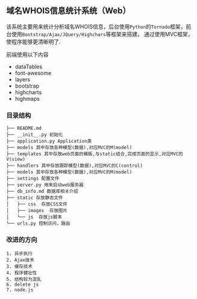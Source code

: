 ## 域名WHOIS信息统计系统（Web）
该系统主要用来统计分析域名WHOIS信息，后台使用`Python`的`Tornado`框架，前台使用`Bootstrap/Ajax/JQuery/Highchars`等框架来搭建。
通过使用MVC框架，使程序能够更清晰明了.

前端使用以下内容
- dataTables
- font-awesome
- layers
- bootstrap
- highcharts
- highmaps

### 目录结构

```
├── README.md
├── __init__.py 初始化
├── application.py Application类
├── models 其中存放各种模型(数据),对应MVC的M(model)
├── templates 其中存放web页面的模板,与static结合,完成页面的显示,对应MVC的V(view)
├── handlers 其中存放跟踪模型(数据),对应MVC的C(control)
├── models 其中存放各种模型(数据),对应MVC的M(model)
├── settings 配置文件
├── server.py 用来启动web服务器
├── db_info.md 数据库相关介绍
├── static 存放静态文件
│   ├── css  存放CSS文件
│   ├── images  存放图片
│   └── js  存放js脚本
└── urls.py 控制访问，路由
```

### 改进的方向

```
1. 异步执行
2. Ajax技术
3. 缓存技术
4. 程序健壮性
5. 结构较为混乱
6. delete js
7. node.js
```
